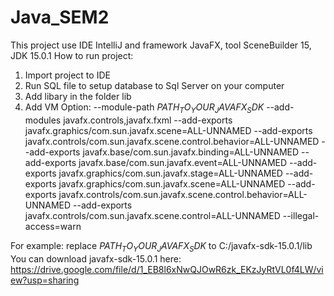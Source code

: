 # Java_SEM2
This project use IDE IntelliJ and framework JavaFX, tool SceneBuilder 15, JDK 15.0.1
How to run project:
  1. Import project to IDE
  2. Run SQL file to setup database to Sql Server on your computer
  3. Add libary in the folder lib
  4. Add VM Option:
    --module-path  $PATH_TO_YOUR_JAVAFX_SDK$
    --add-modules
    javafx.controls,javafx.fxml
    --add-exports
    javafx.graphics/com.sun.javafx.scene=ALL-UNNAMED
    --add-exports
    javafx.controls/com.sun.javafx.scene.control.behavior=ALL-UNNAMED
    --add-exports
    javafx.base/com.sun.javafx.binding=ALL-UNNAMED
    --add-exports
    javafx.base/com.sun.javafx.event=ALL-UNNAMED
    --add-exports
    javafx.graphics/com.sun.javafx.stage=ALL-UNNAMED
    --add-exports
    javafx.graphics/com.sun.javafx.scene=ALL-UNNAMED
    --add-exports
    javafx.controls/com.sun.javafx.scene.control.behavior=ALL-UNNAMED
    --add-exports
    javafx.controls/com.sun.javafx.scene.control=ALL-UNNAMED
    --illegal-access=warn
    
For example: replace $PATH_TO_YOUR_JAVAFX_SDK$ to C:/javafx-sdk-15.0.1/lib
You can download javafx-sdk-15.0.1 here: https://drive.google.com/file/d/1_EB8l6xNwQJOwR6zk_EKzJyRtVL0f4LW/view?usp=sharing

